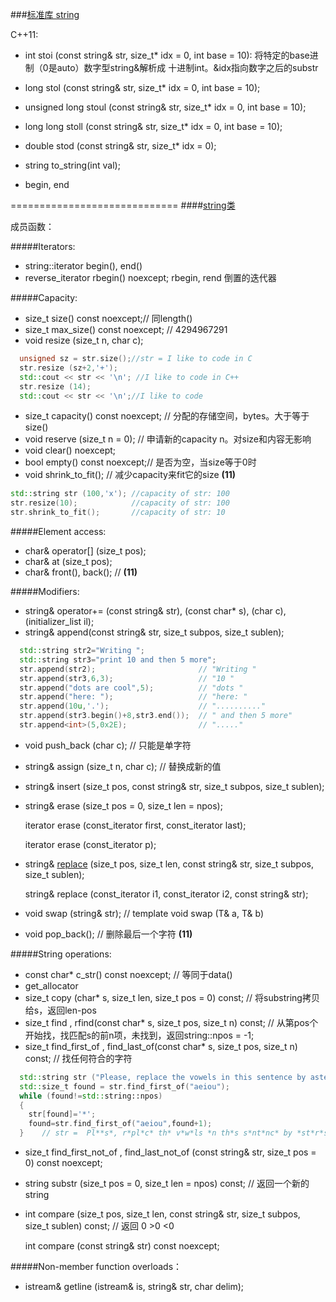 ###[标准库 string ](http://www.cplusplus.com/reference/string/)

C++11:
- int stoi (const string&  str, size_t* idx = 0, int base = 10): 将特定的base进制（0是auto）数字型string&解析成 十进制int。&idx指向数字之后的substr
- long stol (const string&  str, size_t* idx = 0, int base = 10);

- unsigned long stoul (const string&  str, size_t* idx = 0, int base = 10);
- long long stoll (const string&  str, size_t* idx = 0, int base = 10);
- double stod (const string&  str, size_t* idx = 0);

- string to_string(int val);
- begin, end

=============================
####[string类](http://www.cplusplus.com/reference/string/string/)

成员函数：

#####Iterators:
- string::iterator begin(), end()
- reverse_iterator rbegin() noexcept; rbegin, rend 倒置的迭代器

#####Capacity:
- size_t size() const noexcept;// 同length()
- size_t max_size() const noexcept; // 4294967291
- void resize (size_t n, char c);
```c++
  unsigned sz = str.size();//str = I like to code in C
  str.resize (sz+2,'+');
  std::cout << str << '\n'; //I like to code in C++
  str.resize (14);
  std::cout << str << '\n';//I like to code
```
- size_t capacity() const noexcept; // 分配的存储空间，bytes。大于等于size()
- void reserve (size_t n = 0); // 申请新的capacity n。对size和内容无影响
- void clear() noexcept; 
- bool empty() const noexcept;// 是否为空，当size等于0时
- void shrink_to_fit();     // 减少capacity来fit它的size **(11)**
```c++
std::string str (100,'x'); //capacity of str: 100
str.resize(10);            //capacity of str: 100
str.shrink_to_fit();       //capacity of str: 10
```
#####Element access:
- char& operator[] (size_t pos);
- char& at (size_t pos);
- char&  front(), back(); // **(11)**

#####Modifiers:
- string& operator+= (const string& str),  (const char* s), (char c),  (initializer_list<char> il);
- string& append(const string& str, size_t subpos, size_t sublen);
```c++
  std::string str2="Writing ";
  std::string str3="print 10 and then 5 more";
  str.append(str2);                       // "Writing "
  str.append(str3,6,3);                   // "10 "
  str.append("dots are cool",5);          // "dots "
  str.append("here: ");                   // "here: "
  str.append(10u,'.');                    // ".........."
  str.append(str3.begin()+8,str3.end());  // " and then 5 more"
  str.append<int>(5,0x2E);                // "....."
```
- void push_back (char c); // 只能是单字符
- string& assign (size_t n, char c); //  替换成新的值
- string& insert (size_t pos, const string& str, size_t subpos, size_t sublen);
- string& erase (size_t pos = 0, size_t len = npos); 

    iterator erase (const_iterator first, const_iterator last);
    
    iterator erase (const_iterator p);

- string& [replace](http://www.cplusplus.com/reference/string/string/replace/) (size_t pos, size_t len, const string& str, size_t subpos, size_t sublen);

    string& replace (const_iterator i1, const_iterator i2, const string& str);
    
- void swap (string& str); // template <class T> void swap (T& a, T& b)
- void pop_back(); // 删除最后一个字符 **(11)**

#####String operations:
- const char* c_str() const noexcept; // 等同于data()
- get_allocator
- size_t copy (char* s, size_t len, size_t pos = 0) const; // 将substring拷贝给s，返回len-pos
- size_t find , rfind(const char* s, size_t pos, size_t n) const; // 从第pos个开始找，找匹配s的前n项，未找到，返回string::npos = -1; 
- size_t find_first_of , find_last_of(const char* s, size_t pos, size_t n) const; // 找任何符合的字符
```c++
  std::string str ("Please, replace the vowels in this sentence by asterisks.");
  std::size_t found = str.find_first_of("aeiou");
  while (found!=std::string::npos)
  {
    str[found]='*';
    found=str.find_first_of("aeiou",found+1);
  }    // str =  Pl**s*, r*pl*c* th* v*w*ls *n th*s s*nt*nc* by *st*r*sks.
```
- size_t find_first_not_of , find_last_not_of (const string& str, size_t pos = 0) const noexcept;
- string substr (size_t pos = 0, size_t len = npos) const; // 返回一个新的string
- int compare (size_t pos, size_t len, const string& str, size_t subpos, size_t sublen) const;   // 返回 0 >0 <0

    int compare (const string& str) const noexcept;

#####Non-member function overloads：    
- istream& getline (istream&  is, string& str, char delim);


